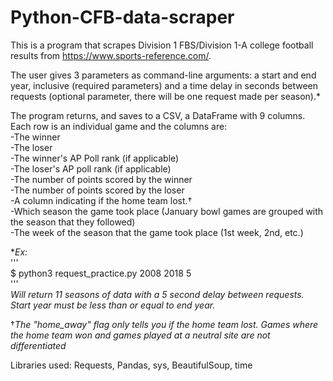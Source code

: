 # Python-CFB-data-scraper
This is a program that scrapes Division 1 FBS/Division 1-A college football results from https://www.sports-reference.com/.  

The user gives 3 parameters as command-line arguments: a start and end year, inclusive (required parameters) and a time delay in seconds between requests (optional parameter, there will be one request made per season).\*    

The program returns, and saves to a CSV, a DataFrame with 9 columns. Each row is an individual game and the columns are:  
-The winner  
-The loser  
-The winner's AP Poll rank (if applicable)  
-The loser's AP poll rank (if applicable)  
-The number of points scored by the winner  
-The number of points scored by the loser  
-A column indicating if the home team lost.†  
-Which season the game took place (January bowl games are grouped with the season that they followed)  
-The week of the season that the game took place (1st week, 2nd, etc.)  

\**Ex:*  
'''  
$ python3 request_practice.py 2008 2018 5  
'''  
*Will return 11 seasons of data with a 5 second delay between requests. Start year must be less than or equal to end year.*  

†*The "home_away" flag only tells you if the home team lost. Games where the home team won and games played at a neutral site are not differentiated*    

Libraries used: Requests, Pandas, sys, BeautifulSoup, time
